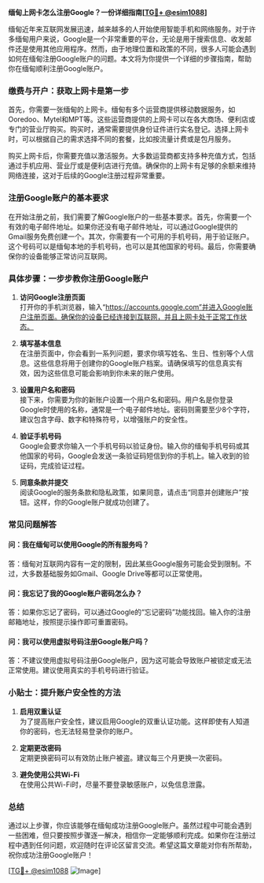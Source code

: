 **缅甸上网卡怎么注册Google？一份详细指南[[TG💪+ @esim1088](https://t.me/s/esim1088)]**

缅甸近年来互联网发展迅速，越来越多的人开始使用智能手机和网络服务。对于许多缅甸用户来说，Google是一个非常重要的平台，无论是用于搜索信息、收发邮件还是使用其他应用程序。然而，由于地理位置和政策的不同，很多人可能会遇到如何在缅甸注册Google账户的问题。本文将为你提供一个详细的步骤指南，帮助你在缅甸顺利注册Google账户。

### 缴费与开户：获取上网卡是第一步

首先，你需要一张缅甸的上网卡。缅甸有多个运营商提供移动数据服务，如Ooredoo、Mytel和MPT等。这些运营商提供的上网卡可以在各大商场、便利店或专门的营业厅购买。购买时，通常需要提供身份证件进行实名登记。选择上网卡时，可以根据自己的需求选择不同的套餐，比如按流量计费或是包月服务。

购买上网卡后，你需要充值以激活服务。大多数运营商都支持多种充值方式，包括通过手机应用、营业厅或是便利店进行充值。确保你的上网卡有足够的余额来维持网络连接，这对于后续的Google注册过程非常重要。

### 注册Google账户的基本要求

在开始注册之前，我们需要了解Google账户的一些基本要求。首先，你需要一个有效的电子邮件地址。如果你还没有电子邮件地址，可以通过Google提供的Gmail服务免费创建一个。其次，你需要有一个可用的手机号码，用于验证账户。这个号码可以是缅甸本地的手机号码，也可以是其他国家的号码。最后，你需要确保你的设备能够正常访问互联网。

### 具体步骤：一步步教你注册Google账户

1. **访问Google注册页面**  
   打开你的手机浏览器，输入“https://accounts.google.com”并进入Google账户注册页面。确保你的设备已经连接到互联网，并且上网卡处于正常工作状态。

2. **填写基本信息**  
   在注册页面中，你会看到一系列问题，要求你填写姓名、生日、性别等个人信息。这些信息将用于创建你的Google账户档案。请确保填写的信息真实有效，因为这些信息可能会影响到你未来的账户使用。

3. **设置用户名和密码**  
   接下来，你需要为你的新账户设置一个用户名和密码。用户名是你登录Google时使用的名称，通常是一个电子邮件地址。密码则需要至少8个字符，建议包含字母、数字和特殊符号，以增强账户的安全性。

4. **验证手机号码**  
   Google会要求你输入一个手机号码以验证身份。输入你的缅甸手机号码或其他国家的号码，Google会发送一条验证码短信到你的手机上。输入收到的验证码，完成验证过程。

5. **同意条款并提交**  
   阅读Google的服务条款和隐私政策，如果同意，请点击“同意并创建账户”按钮。这样，你的Google账户就成功创建了。

### 常见问题解答

#### 问：我在缅甸可以使用Google的所有服务吗？
答：缅甸对互联网内容有一定的限制，因此某些Google服务可能会受到限制。不过，大多数基础服务如Gmail、Google Drive等都可以正常使用。

#### 问：我忘记了我的Google账户密码怎么办？
答：如果你忘记了密码，可以通过Google的“忘记密码”功能找回。输入你的注册邮箱地址，按照提示操作即可重置密码。

#### 问：我可以使用虚拟号码注册Google账户吗？
答：不建议使用虚拟号码注册Google账户，因为这可能会导致账户被锁定或无法正常使用。建议使用真实的手机号码进行验证。

### 小贴士：提升账户安全性的方法

1. **启用双重认证**  
   为了提高账户安全性，建议启用Google的双重认证功能。这样即使有人知道你的密码，也无法轻易登录你的账户。

2. **定期更改密码**  
   定期更换密码可以有效防止账户被盗。建议每三个月更换一次密码。

3. **避免使用公共Wi-Fi**  
   在使用公共Wi-Fi时，尽量不要登录敏感账户，以免信息泄露。

### 总结

通过以上步骤，你应该能够在缅甸成功注册Google账户。虽然过程中可能会遇到一些困难，但只要按照步骤逐一解决，相信你一定能够顺利完成。如果你在注册过程中遇到任何问题，欢迎随时在评论区留言交流。希望这篇文章能对你有所帮助，祝你成功注册Google账户！

[[TG💪+ @esim1088](https://t.me/s/esim1088) ![Image](https://i.postimg.cc/4NQfJmqS/Snipaste-2025-05-13-00-14-12.png)]